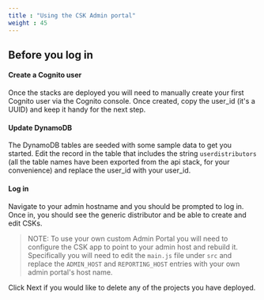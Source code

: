 ```yaml
---
title : "Using the CSK Admin portal"
weight : 45
---
```


## Before you log in

#### Create a Cognito user

Once the stacks are deployed you will need to manually create 
your first Cognito user via the Cognito console. Once created, copy the user_id (it's a UUID) and keep it handy for the next step.

#### Update DynamoDB

The DynamoDB tables are seeded with some sample data to get you started. Edit the record in the table that includes the string `userdistributors` (all the table names have been exported from the api stack, for your convenience) and replace the user_id with your user_id.

#### Log in

Navigate to your admin hostname and you should be prompted to log in. Once in, you should see the generic distributor and be able to create and edit CSKs.

>NOTE: To use your own custom Admin Portal you will need to configure the CSK app to point to your admin host and rebuild it. Specifically you will need to edit the `main.js` file under `src` and replace the `ADMIN_HOST` and `REPORTING_HOST` entries with your own admin portal's host name.

Click Next if you would like to delete any of the projects you have deployed.